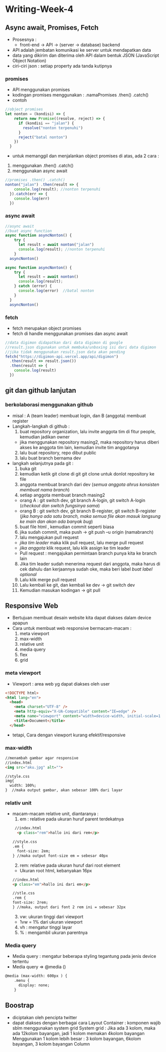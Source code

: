 # Writing-Week-4
## Async await, Promises, Fetch
- Prosesnya :
  - front-end -> API -> (server -> database) backend 
- API adalah jembatan komunikasi ke server untuk mendapatkan data
- data yang dikirim dan diterima oleh API dalam bentuk JSON (JavaScript Object Notation)
- ciri-ciri json : setiap property ada tanda kutipnya

### promises
- API menggunakan promises
- kodingan promises  menggunakan : .namaPromises .then() .catch() 
- contoh
```js
//object promises
let nonton = (kondisi) => {
    return new Promise((resolve, reject) => {
      if (kondisi == "jalan") {
        resolve("nonton terpenuhi")
      }
      reject("batal nonton")
    })
  }
```
- untuk memanggil dan menjalankan object promises di atas, ada 2 cara :
1. menggunakan .then() .catch()
2. menggunakan async await
```js
//promises .then() .catch()
nonton("jalan") .then(result => {
    console.log(result); //nonton terpenuhi
  }).catch(err => {
    console.log(err)
  })
```
### async await
```js
//async await
//buat async function
async function asyncNonton() {
    try {
      let result = await nonton("jalan")
      console.log(result); //nonton terpenuhi
    } 
  asyncNonton()
```
```js
async function asyncNonton() {
    try {
      let result = await nonton()
      console.log(result);
    } catch (error) {
      console.log(error)  //batal nonton
    }
  }
  asyncNonton()
```
### fetch
- fetch merupakan object promises 
- fetch di handle menggunakan promises dan async await
```js
//data digimon didapatkan dari data digimon di google
//result.json digunakan untuk membuka/unboxing isi dari data digimon
//jika tidak menggunakan result.json data akan pending
fetch("https://digimon-api.vercel.app/api/digimon") 
  .then(result => result.json())
  .then(result => {
    console.log(result)
  })
```
## git dan github lanjutan
### berkolaborasi menggunakan github
- misal : A (team leader) membuat login, dan B (anggota) membuat register
- Langkah-langkah di github :
  1. buat repository organization, lalu invite anggota tim di fitur people, kemudian jadikan owner
    - jika menggunakan repository masing2, maka repository harus diberi akses ke anggota tim lain, kemudian invite tim anggotanya
  2. lalu buat repository, repo dibut public
  3. lalu buat branch bernama dev
- langkah selanjutnya pada git :
  1. buka git
  2. kemudian ketik git clone di git git clone untuk donlot repository ke file
  3. anggota membuat branch dari dev (*semua anggota ahrus konsisten membuat nama branch*)
  4. setiap anggota membuat branch masing2 
    - orang A : git switch dev, git branch A-login, git switch A-login (*checkout dan switch fungsinya sama*)
    - orang B : git switch dev, git branch B-register, git switch B-register 
    (*jika hanya ada satu branch, maka semua file akan masuk langsung ke main dan akan ada banyak bug*)
  5. buat file html , kemudian commit seperti biasa
  6. jika sudah commit, maka push -> git push –u origin (namabranch)
  7. lalu mengajukan pull request
    - *jika tim leader* maka klik pull request, lalu merge pull request
    - *jika anggota* klik request, lalu klik assign ke tim leader
    -	Pull request : mengajukan permintaan branch punya kita ke branch lain
  8. Jika tim leader sudah menerima request dari anggota, maka harus di cek dahulu dan kerjaannya sudah oke, maka beri label *buat label optional*
  9. Lalu klik merge pull request
  10. Lalu kembali ke git, dan kembali ke dev -> git switch dev
  11. Kemudian masukan kodingan -> git pull
## Responsive Web
- Bertujuan membuat desain website kita dapat diakses dalam device apapun
- Cara untuk membuat web responsive bermacam-macam :
  1. meta viewport
  2. max-width
  3. relative unit
  4. media query
  5. flex
  6. grid
### meta viewport
- Viewport : area web yg dapat diakses oleh user
```html
<!DOCTYPE html>
<html lang="en">
  <head>
    <meta charset="UTF-8" />
    <meta http-equiv="X-UA-Compatible" content="IE=edge" />
    <meta name="viewport" content="width=device-width, initial-scale=1.0" />  //ini adalah meta viewport
    <title>Document</title>
  </head>
```
- tetapi, Cara dengan viewport kurang efektif/responsive
### max-width
```html
//menambah gambar agar responsive
//index.html
<img src="aku.jpg" alt="">
```
```html
//style.css
img{
  width: 100%;
}  //maka output gambar, akan sebesar 100% dari layar
``` 
### relativ unit
- macam-macam relative unit, diantaranya :
  1. em : relative pada ukuran huruf parent terdekatnya
    ```html
     //index.html
      <p class="rem">hallo ini dari rem</p>
    ```
    ```html
    //style.css
    .em {
      font-size: 2em;
    } //maka output font-size em = sebesar 40px
    ```
  2. rem: relative pada ukuran huruf dari root element
    - Ukuran root html, kebanyakan 16px
    ```html
    //index.html
    <p class="em">hallo ini dari em</p>
    ```
    ```html
    //stle.css
    .rem {
    font-size: 2rem;
    } //maka, output dari font 2 rem ini = sebesar 32px 
    ```
  3. vw: ukuran tinggi dari viewport
    - 1vw = 1% dari ukuran viewport
  4. vh : mengatur tinggi layar
  5. % : mengambil ukuran parentnya
### Media query
- Media query : mengatur beberapa styling tegantung pada jenis device tertentu
- Media query => @media ()
```html
@media (max-width: 600px ) {
    .menu {
      display: none;
    }
```
## Boostrap
- diciptakan oleh pencipta twitter
- dapat diakses dengan berbagai cara 
Layout
Container : komponen wajib sblm menggunakan system grid
System grid : 
Jika ada 3 kolom, maka ada 12kolom bayangan, jadi 1 kolom memakan 4kolom bayangan
Menggunakan 1 kolom lebih besar :
3 kolom bayangan, 6kolom bayangan, 3 kolom bayangan
Column
